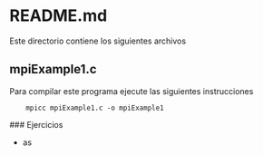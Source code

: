 # README.md

Este directorio contiene los siguientes archivos

## mpiExample1.c

Para compilar este programa ejecute las siguientes instrucciones

```
	mpicc mpiExample1.c -o mpiExample1
```


### Ejercicios 

* as
